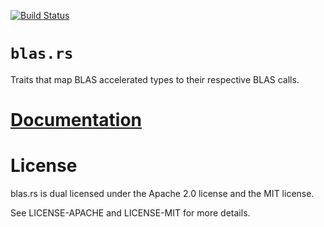 [![Build Status][status]](https://travis-ci.org/japaric/blas.rs)

# `blas.rs`

Traits that map BLAS accelerated types to their respective BLAS calls.

# [Documentation][docs]

# License

blas.rs is dual licensed under the Apache 2.0 license and the MIT license.

See LICENSE-APACHE and LICENSE-MIT for more details.

[docs]: http://japaric.github.io/blas.rs/blas/
[status]: https://travis-ci.org/japaric/blas.rs.svg?branch=master
